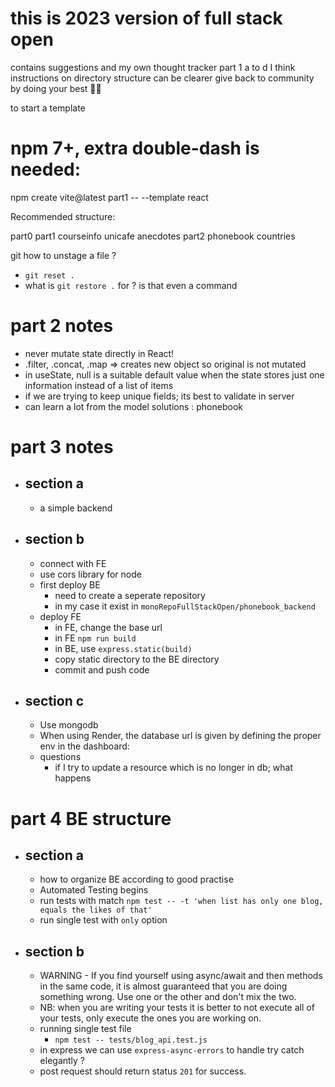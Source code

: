 # this is 2023 version of full stack open

contains suggestions and my own thought tracker
part 1 a to d I think instructions on directory structure can be clearer
give back to community by doing your best 👌🏽


to start a template 
# npm 7+, extra double-dash is needed:
npm create vite@latest part1 -- --template react

Recommended structure:

part0
part1
  courseinfo
  unicafe
  anecdotes
part2
  phonebook
  countries

git how to unstage a file ?
  - `git reset .`
  - what is `git restore .`  for ? is that even a command

# part 2 notes
  - never mutate state directly in React!
  - .filter, .concat, .map => creates new object so original is not mutated
  - in useState, null is a suitable default value when the state stores just one information instead of a list of items
  - if we are trying to keep unique fields; its best to validate in server
  - can learn a lot from the model solutions : phonebook

# part 3 notes
  - ## section a
    - a simple backend
  - ## section b
    - connect with FE
    - use cors library for node
    - first deploy BE
      - need to create a seperate repository
      - in my case it exist in `monoRepoFullStackOpen/phonebook_backend`
    - deploy FE
      - in FE, change the base url
      - in FE `npm run build`
      - in BE, use `express.static(build)`
      - copy static directory to the BE directory
      - commit and push code
  - ## section c
    - Use mongodb
    - When using Render, the database url is given by defining the proper env in the dashboard:
    - questions
      - if I try to update a resource which is no longer in db; what happens


# part 4 BE structure
  - ## section a 
    - how to organize BE according to good practise
    - Automated Testing begins
    - run tests with match `npm test -- -t 'when list has only one blog, equals the likes of that'`
    - run single test with `only` option
  - ## section b
    - WARNING - If you find yourself using async/await and then methods in the same code, it is almost guaranteed that you are doing something wrong. Use one or the other and don't mix the two.
    - NB: when you are writing your tests it is better to not execute all of your tests, only execute the ones you are working on.
    - running single test file
      - `npm test -- tests/blog_api.test.js`
    - in express we can use `express-async-errors` to handle try catch elegantly ?
    - post request should return status `201` for success.